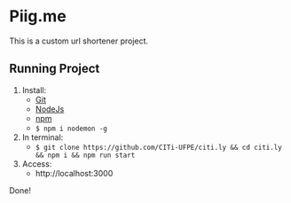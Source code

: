 # Piig.me

This is a custom url shortener project.

## Running Project

1. Install:
    - [Git](https://git-scm.com/)
    - [NodeJs](https://nodejs.org/en/)
    - [npm](https://www.npmjs.com/)
    - `$ npm i nodemon -g`
2. In terminal:
    - `$ git clone https://github.com/CITi-UFPE/citi.ly && cd citi.ly && npm i && npm run start`
3. Access:
    - http://localhost:3000

Done!
